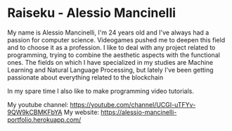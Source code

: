 # Raiseku - Alessio Mancinelli

My name is Alessio Mancinelli, I'm 24 years old and I've always had a passion for computer science. Videogames pushed me to deepen this field and to choose it as a profession. I like to deal with any project related to programming, trying to combine the aesthetic aspects with the functional ones. The fields on which I have specialized in my studies are Machine Learning and Natural Language Processing, but lately I've been getting passionate about everything related to the blockchain

In my spare time I also like to make programming video tutorials.

My youtube channel: https://youtube.com/channel/UCGI-uTFYv-9QW9kCBMKFbYA
My website: https://alessio-mancinelli-portfolio.herokuapp.com/
